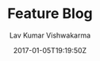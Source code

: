 ---
title: "Feature Blog"
github: https://github.com/lavkumarv/feature-blog-jekyll
demo: https://lavkumarv.github.io/
author: Lav Kumar Vishwakarma

ssg:
  - Jekyll
cms:
  - No Cms
date: 2017-01-05T19:19:50Z
github_branch: master
description: "Feature Blog is a minimalist, beautiful, responsive theme for Jekyll. Demo: "
---